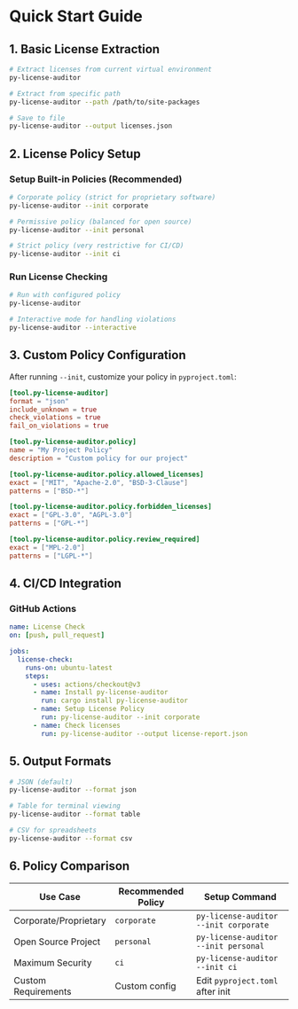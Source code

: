 # Quick Start Guide

## 1. Basic License Extraction

```bash
# Extract licenses from current virtual environment
py-license-auditor

# Extract from specific path
py-license-auditor --path /path/to/site-packages

# Save to file
py-license-auditor --output licenses.json
```

## 2. License Policy Setup

### Setup Built-in Policies (Recommended)

```bash
# Corporate policy (strict for proprietary software)
py-license-auditor --init corporate

# Permissive policy (balanced for open source)
py-license-auditor --init personal

# Strict policy (very restrictive for CI/CD)
py-license-auditor --init ci
```

### Run License Checking

```bash
# Run with configured policy
py-license-auditor

# Interactive mode for handling violations
py-license-auditor --interactive
```

## 3. Custom Policy Configuration

After running `--init`, customize your policy in `pyproject.toml`:

```toml
[tool.py-license-auditor]
format = "json"
include_unknown = true
check_violations = true
fail_on_violations = true

[tool.py-license-auditor.policy]
name = "My Project Policy"
description = "Custom policy for our project"

[tool.py-license-auditor.policy.allowed_licenses]
exact = ["MIT", "Apache-2.0", "BSD-3-Clause"]
patterns = ["BSD-*"]

[tool.py-license-auditor.policy.forbidden_licenses]
exact = ["GPL-3.0", "AGPL-3.0"]
patterns = ["GPL-*"]

[tool.py-license-auditor.policy.review_required]
exact = ["MPL-2.0"]
patterns = ["LGPL-*"]
```

## 4. CI/CD Integration

### GitHub Actions

```yaml
name: License Check
on: [push, pull_request]

jobs:
  license-check:
    runs-on: ubuntu-latest
    steps:
      - uses: actions/checkout@v3
      - name: Install py-license-auditor
        run: cargo install py-license-auditor
      - name: Setup License Policy
        run: py-license-auditor --init corporate
      - name: Check licenses
        run: py-license-auditor --output license-report.json
```

## 5. Output Formats

```bash
# JSON (default)
py-license-auditor --format json

# Table for terminal viewing
py-license-auditor --format table

# CSV for spreadsheets
py-license-auditor --format csv
```

## 6. Policy Comparison

| Use Case | Recommended Policy | Setup Command |
|----------|-------------------|---------------|
| Corporate/Proprietary | `corporate` | `py-license-auditor --init corporate` |
| Open Source Project | `personal` | `py-license-auditor --init personal` |
| Maximum Security | `ci` | `py-license-auditor --init ci` |
| Custom Requirements | Custom config | Edit `pyproject.toml` after init |
